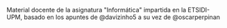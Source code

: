 Material docente de la asignatura "Informática" impartida en la ETSIDI-UPM, basado en los apuntes de @davizinho5 a su vez de @oscarperpinan
